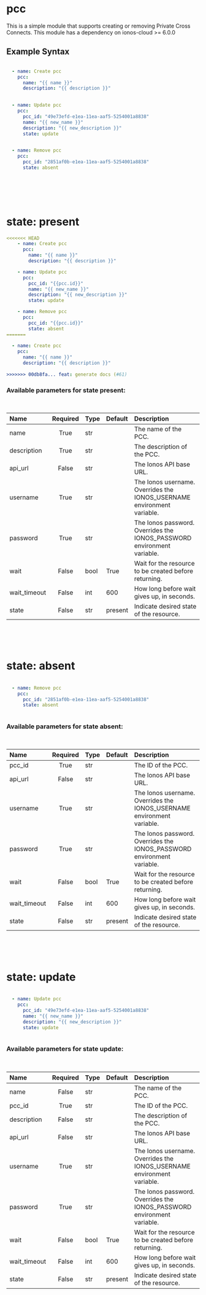 # pcc

This is a simple module that supports creating or removing Private Cross Connects. This module has a dependency on ionos-cloud &gt;= 6.0.0

## Example Syntax


```yaml

  - name: Create pcc
    pcc:
      name: "{{ name }}"
      description: "{{ description }}"
  

  - name: Update pcc
    pcc:
      pcc_id: "49e73efd-e1ea-11ea-aaf5-5254001a8838"
      name: "{{ new_name }}"
      description: "{{ new_description }}"
      state: update
  

  - name: Remove pcc
    pcc:
      pcc_id: "2851af0b-e1ea-11ea-aaf5-5254001a8838"
      state: absent
  
```
&nbsp;

&nbsp;

# state: **present**
```yaml
<<<<<<< HEAD
    - name: Create pcc
      pcc:
        name: "{{ name }}"
        description: "{{ description }}"

    - name: Update pcc
      pcc:
        pcc_id: "{{pcc.id}}"
        name: "{{ new_name }}"
        description: "{{ new_description }}"
        state: update

    - name: Remove pcc
      pcc:
        pcc_id: "{{pcc.id}}"
        state: absent
=======
  
  - name: Create pcc
    pcc:
      name: "{{ name }}"
      description: "{{ description }}"
  
>>>>>>> 00db8fa... feat: generate docs (#61)
```
### Available parameters for state **present**:
&nbsp;

  | Name | Required | Type | Default | Description |
  | :--- | :---: | :--- | :--- | :--- |
  | name | True | str |  | The name of the PCC. |
  | description | True | str |  | The description of the PCC. |
  | api_url | False | str |  | The Ionos API base URL. |
  | username | True | str |  | The Ionos username. Overrides the IONOS_USERNAME environment variable. |
  | password | True | str |  | The Ionos password. Overrides the IONOS_PASSWORD environment variable. |
  | wait | False | bool | True | Wait for the resource to be created before returning. |
  | wait_timeout | False | int | 600 | How long before wait gives up, in seconds. |
  | state | False | str | present | Indicate desired state of the resource. |

&nbsp;

&nbsp;
# state: **absent**
```yaml
  
  - name: Remove pcc
    pcc:
      pcc_id: "2851af0b-e1ea-11ea-aaf5-5254001a8838"
      state: absent
  
```
### Available parameters for state **absent**:
&nbsp;

  | Name | Required | Type | Default | Description |
  | :--- | :---: | :--- | :--- | :--- |
  | pcc_id | True | str |  | The ID of the PCC. |
  | api_url | False | str |  | The Ionos API base URL. |
  | username | True | str |  | The Ionos username. Overrides the IONOS_USERNAME environment variable. |
  | password | True | str |  | The Ionos password. Overrides the IONOS_PASSWORD environment variable. |
  | wait | False | bool | True | Wait for the resource to be created before returning. |
  | wait_timeout | False | int | 600 | How long before wait gives up, in seconds. |
  | state | False | str | present | Indicate desired state of the resource. |

&nbsp;

&nbsp;
# state: **update**
```yaml
  
  - name: Update pcc
    pcc:
      pcc_id: "49e73efd-e1ea-11ea-aaf5-5254001a8838"
      name: "{{ new_name }}"
      description: "{{ new_description }}"
      state: update
  
```
### Available parameters for state **update**:
&nbsp;

  | Name | Required | Type | Default | Description |
  | :--- | :---: | :--- | :--- | :--- |
  | name | False | str |  | The name of the PCC. |
  | pcc_id | True | str |  | The ID of the PCC. |
  | description | False | str |  | The description of the PCC. |
  | api_url | False | str |  | The Ionos API base URL. |
  | username | True | str |  | The Ionos username. Overrides the IONOS_USERNAME environment variable. |
  | password | True | str |  | The Ionos password. Overrides the IONOS_PASSWORD environment variable. |
  | wait | False | bool | True | Wait for the resource to be created before returning. |
  | wait_timeout | False | int | 600 | How long before wait gives up, in seconds. |
  | state | False | str | present | Indicate desired state of the resource. |

&nbsp;

&nbsp;
